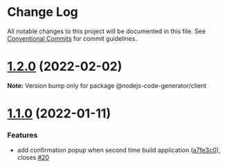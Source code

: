 # Change Log

All notable changes to this project will be documented in this file.
See [Conventional Commits](https://conventionalcommits.org) for commit guidelines.

# [1.2.0](https://github.com/DhiWise/nodejs-code-generator/compare/v1.1.0...v1.2.0) (2022-02-02)

**Note:** Version bump only for package @nodejs-code-generator/client





# [1.1.0](https://github.com/DhiWise/nodejs-code-generator/compare/v1.0.0...v1.1.0) (2022-01-11)


### Features

* add confirmation popup when second time build application ([a7fe3c0](https://github.com/DhiWise/nodejs-code-generator/commit/a7fe3c001fab1972a8f2f151feb6deb18220c3e5)), closes [#20](https://github.com/DhiWise/nodejs-code-generator/issues/20)
